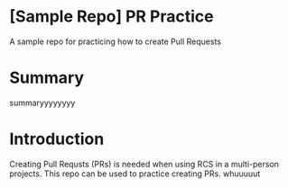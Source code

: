 # [Sample Repo] PR Practice
A sample repo for practicing how to create Pull Requests

# Summary
summaryyyyyyyy

# Introduction
Creating Pull Requsts (PRs) is needed when using RCS in a multi-person projects. This repo can be used to practice creating PRs.
whuuuuut
